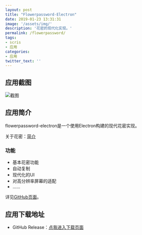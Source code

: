 ```yaml
---
layout: post
title: "Flowerpassword-Electron"
date: 2019-01-23 13:31:31
image: '/assets/img/'
description: '花密的现代化实现。'
permalink: /flowerpassword/
tags:
- scris
- 应用
categories:
- 应用
twitter_text: ''
---
```


## 应用截图

![截图](https://i.loli.net/2019/04/06/5ca8687699f6d.png)

## 应用简介

flowerpassword-electron是一个使用Electron构建的现代花密实现。

关于花密：[简介](https://flowerpassword.com/guide)

### 功能

- 基本花密功能
- 自动复制
- 现代化的UI
- 对高分辨率屏幕的适配
- ......

详见[GitHub页面](https://github.com/ScrisStudio/flowerpassword-electron/)。

## 应用下载地址

* GitHub Release：[点我进入下载页面](https://github.com/ScrisStudio/flowerpassword-electron/releases/latest)

